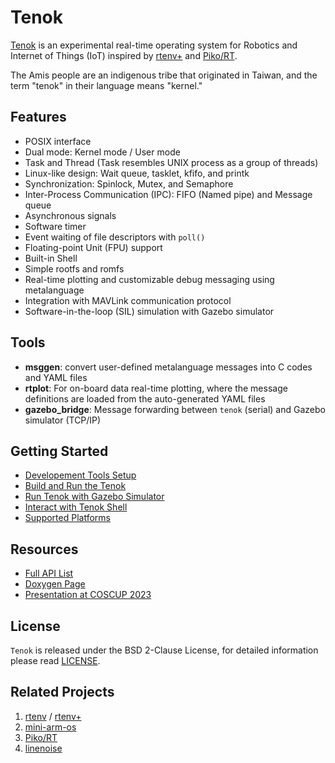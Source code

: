 # Tenok

[Tenok](https://github.com/shengwen-tw/tenok) is an experimental real-time operating system for Robotics and Internet of Things (IoT) inspired by [rtenv+](https://github.com/embedded2014/rtenv-plus) and [Piko/RT](https://github.com/PikoRT/pikoRT).

The Amis people are an indigenous tribe that originated in Taiwan, and the term "tenok" in their language means "kernel."

## Features

* POSIX interface
* Dual mode: Kernel mode / User mode
* Task and Thread (Task resembles UNIX process as a group of threads)
* Linux-like design: Wait queue, tasklet, kfifo, and printk
* Synchronization: Spinlock, Mutex, and Semaphore
* Inter-Process Communication (IPC): FIFO (Named pipe) and Message queue
* Asynchronous signals
* Software timer
* Event waiting of file descriptors with `poll()`
* Floating-point Unit (FPU) support
* Built-in Shell
* Simple rootfs and romfs
* Real-time plotting and customizable debug messaging using metalanguage
* Integration with MAVLink communication protocol
* Software-in-the-loop (SIL) simulation with Gazebo simulator

## Tools

* **msggen**: convert user-defined metalanguage messages into C codes and YAML files
* **rtplot**: For on-board data real-time plotting, where the message definitions are loaded from the auto-generated YAML files
* **gazebo_bridge**: Message forwarding between `tenok` (serial) and Gazebo simulator (TCP/IP)

## Getting Started

* [Developement Tools Setup](./docs/1-environment_setup.md)
* [Build and Run the Tenok](./docs/2-build_and_run.md)
* [Run Tenok with Gazebo Simulator](./docs/3-gazebo.md)
* [Interact with Tenok Shell](./docs/4-shell.md)
* [Supported Platforms](./docs/5-platforms.md)

## Resources 

* [Full API List](https://tenok-rtos.github.io/globals_func.html)
* [Doxygen Page](https://tenok-rtos.github.io/index.html)
* [Presentation at COSCUP 2023](https://drive.google.com/file/d/1p8YJVPVwFAEknMXPbXzjj0y0p5qcqT2T/view?fbclid=IwAR1kYbiMB8bbCdlgW6ffHRBong7hNtJ8uCeVU4Qi5HvZ3G3srwhKPasPLEg)

## License

`Tenok` is released under the BSD 2-Clause License, for detailed information please read [LICENSE](https://github.com/shengwen-tw/neo-rtenv/blob/master/LICENSE).

## Related Projects
1. [rtenv](https://github.com/embedded2014/rtenv) / [rtenv+](https://github.com/embedded2014/rtenv-plus)
2. [mini-arm-os](https://github.com/jserv/mini-arm-os)
3. [Piko/RT](https://github.com/PikoRT/pikoRT)
4. [linenoise](https://github.com/antirez/linenoise)
